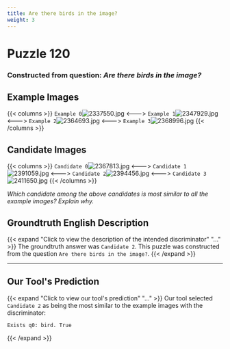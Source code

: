 ```yaml
---
title: Are there birds in the image?
weight: 3
---
```


# Puzzle 120
### Constructed from question: _Are there birds in the image?_


## Example Images
{{< columns >}}
`Example 0`![2337550.jpg](/gqa_images/2337550.jpg)
<--->
`Example 1`![2347929.jpg](/gqa_images/2347929.jpg)
<--->
`Example 2`![2364693.jpg](/gqa_images/2364693.jpg)
<--->
`Example 3`![2368996.jpg](/gqa_images/2368996.jpg)
{{< /columns >}}

## Candidate Images
{{< columns >}}
`Candidate 0`![2367813.jpg](/gqa_images/2367813.jpg)
<--->
`Candidate 1`![2391059.jpg](/gqa_images/2391059.jpg)
<--->
`Candidate 2`![2394456.jpg](/gqa_images/2394456.jpg)
<--->
`Candidate 3`![2411650.jpg](/gqa_images/2411650.jpg)
{{< /columns >}}

*Which candidate among the above candidates is most similar to all the example images? Explain why.*

## Groundtruth English Description

{{< expand "Click to view the description of the intended discriminator" "..." >}}
The groundtruth answer was `Candidate 2`. This puzzle was constructed from the question `Are there birds in the image?`.
{{< /expand >}}

---

## Our Tool's Prediction

{{< expand "Click to view our tool's prediction" "..." >}}
Our tool selected `Candidate 2` as being the most similar to the example images with the discriminator:
```plaintext
Exists q0: bird. True
```
{{< /expand >}}
